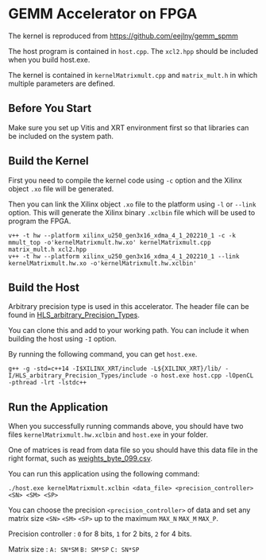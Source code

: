 # GEMM Accelerator on FPGA

The kernel is reproduced from https://github.com/eejlny/gemm_spmm

The host program is contained in `host.cpp`. The `xcl2.hpp` should be included when you build host.exe.

The kernel is contained in `kernelMatrixmult.cpp` and `matrix_mult.h` in which multiple parameters are defined.

## Before You Start

Make sure you set up Vitis and XRT environment first so that libraries can be included on the system path.

## Build the Kernel

First you need to compile the kernel code using `-c` option and the Xilinx object `.xo` file will be generated.

Then you can link the Xilinx object `.xo` file to the platform using `-l` or `--link` option.
This will generate the Xilinx binary `.xclbin` file which will be used to program the FPGA.

```
v++ -t hw --platform xilinx_u250_gen3x16_xdma_4_1_202210_1 -c -k mmult_top -o'kernelMatrixmult.hw.xo' kernelMatrixmult.cpp matrix_mult.h xcl2.hpp
v++ -t hw --platform xilinx_u250_gen3x16_xdma_4_1_202210_1 --link kernelMatrixmult.hw.xo -o'kernelMatrixmult.hw.xclbin'
```

## Build the Host

Arbitrary precision type is used in this accelerator. The header file can be found in [HLS_arbitrary_Precision_Types](https://github.com/Xilinx/HLS_arbitrary_Precision_Types).

You can clone this  and add to your working path. You can include it when building the host using `-I` option.

By running the following command, you can get `host.exe`.

```
g++ -g -std=c++14 -I$XILINX_XRT/include -L${XILINX_XRT}/lib/ -I/HLS_arbitrary_Precision_Types/include -o host.exe host.cpp -lOpenCL -pthread -lrt -lstdc++
```

## Run the Application

When you successfully running commands above, you should have two files `kernelMatrixmult.hw.xclbin` and `host.exe` in your folder.

One of matrices is read from data file so you should have this data file in the right format, such as [weights_byte_099.csv](https://github.com/RhysHuo/gemm_Vitis_Update/blob/main/weights_byte_099.csv).

You can run this application using the following command:

```
./host.exe kernelMatrixmult.xclbin <data_file> <precision_controller> <SN> <SM> <SP>
```
You can choose the precision `<precision_controller>` of data and set any matrix size `<SN>` `<SM>` `<SP>` up to the maximum `MAX_N`  `MAX_M`  `MAX_P`.

Precision controller : `0` for 8 bits, `1` for 2 bits, `2` for 4 bits.

Matrix size : `A: SN*SM` `B: SM*SP` `C: SN*SP`
